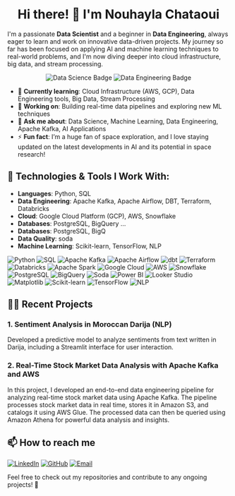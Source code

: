 <h1 align="center">Hi there! 👋 I'm Nouhayla Chataoui</h1>

I'm a passionate **Data Scientist** and a beginner in **Data Engineering**, always eager to learn and work on innovative data-driven projects. My journey so far has been focused on applying AI and machine learning techniques to real-world problems, and I'm now diving deeper into cloud infrastructure, big data, and stream processing.

<p align="center">
  <img src="https://img.shields.io/badge/Data%20Science-In%20Progress-brightgreen?style=flat-square&logo=python&logoColor=white" alt="Data Science Badge">
  <img src="https://img.shields.io/badge/Data%20Engineering-Enthusiast-blue?style=flat-square&logo=airflow&logoColor=white" alt="Data Engineering Badge">
</p>


- 🌱 **Currently learning**: Cloud Infrastructure (AWS, GCP), Data Engineering tools, Big Data, Stream Processing
- 🔭 **Working on**: Building real-time data pipelines and exploring new ML techniques
- 💬 **Ask me about**: Data Science, Machine Learning, Data Engineering, Apache Kafka, AI Applications
- ⚡ **Fun fact**: I’m a huge fan of space exploration, and I love staying updated on the latest developments in AI and its potential in space research!


## 🔧 Technologies & Tools I Work With:
- **Languages**: Python, SQL
- **Data Engineering**: Apache Kafka, Apache Airflow, DBT, Terraform, Databricks
- **Cloud**: Google Cloud Platform (GCP), AWS, Snowflake
- **Databases**: PostgreSQL, BigQuery ...
- **Databases**: PostgreSQL, BigQ
- **Data Quality**: soda
- **Machine Learning**: Scikit-learn, TensorFlow, NLP

  
![Python](https://img.shields.io/badge/Python-3776AB?style=for-the-badge&logo=python&logoColor=white)
![SQL](https://img.shields.io/badge/SQL-4479A1?style=for-the-badge&logo=postgresql&logoColor=white)
![Apache Kafka](https://img.shields.io/badge/Apache_Kafka-231F20?style=for-the-badge&logo=apache-kafka&logoColor=white)
![Apache Airflow](https://img.shields.io/badge/Apache_Airflow-017CEE?style=for-the-badge&logo=apache-airflow&logoColor=white)
![dbt](https://img.shields.io/badge/DBT-FF694B?style=for-the-badge&logo=dbt&logoColor=white)
![Terraform](https://img.shields.io/badge/Terraform-623CE4?style=for-the-badge&logo=terraform&logoColor=white)
![Databricks](https://img.shields.io/badge/Databricks-FF3621?style=for-the-badge&logo=databricks&logoColor=white)
![Apache Spark](https://img.shields.io/badge/Apache_Spark-E25A1C?style=for-the-badge&logo=apache-spark&logoColor=white)
![Google Cloud](https://img.shields.io/badge/Google_Cloud-4285F4?style=for-the-badge&logo=google-cloud&logoColor=white)
![AWS](https://img.shields.io/badge/AWS-232F3E?style=for-the-badge&logo=amazon-aws&logoColor=white)
![Snowflake](https://img.shields.io/badge/Snowflake-29B5E8?style=for-the-badge&logo=snowflake&logoColor=white)
![PostgreSQL](https://img.shields.io/badge/PostgreSQL-336791?style=for-the-badge&logo=postgresql&logoColor=white)
![BigQuery](https://img.shields.io/badge/BigQuery-4285F4?style=for-the-badge&logo=google-cloud&logoColor=white)
![Soda](https://img.shields.io/badge/Soda-008F93?style=for-the-badge&logo=data-quality&logoColor=white)
![Power BI](https://img.shields.io/badge/Power_BI-F2C811?style=for-the-badge&logo=power-bi&logoColor=black)
![Looker Studio](https://img.shields.io/badge/Google_Looker_Studio-4285F4?style=for-the-badge&logo=google-analytics&logoColor=white)
![Matplotlib](https://img.shields.io/badge/Matplotlib-013243?style=for-the-badge&logo=python&logoColor=white)
![Scikit-learn](https://img.shields.io/badge/Scikit--learn-F7931E?style=for-the-badge&logo=scikit-learn&logoColor=white)
![TensorFlow](https://img.shields.io/badge/TensorFlow-FF6F00?style=for-the-badge&logo=tensorflow&logoColor=white)
![NLP](https://img.shields.io/badge/NLP-333333?style=for-the-badge&logo=numpy&logoColor=white)


## 👨‍💻 Recent Projects
### 1. **Sentiment Analysis in Moroccan Darija (NLP)**
Developed a predictive model to analyze sentiments from text written in Darija, including a Streamlit interface for user interaction.

### 2. **Real-Time Stock Market Data Analysis with Apache Kafka and AWS**
In this project, I developed an end-to-end data engineering pipeline for analyzing real-time stock market data using Apache Kafka. The pipeline processes stock market data in real time, stores it in Amazon S3, and catalogs it using AWS Glue. The processed data can then be queried using Amazon Athena for powerful data analysis and insights.

## 📫 How to reach me
[![LinkedIn](https://img.shields.io/badge/LinkedIn-blue?style=for-the-badge&logo=linkedin)](https://www.linkedin.com/in/nouhayla-chataoui-208626211)
[![GitHub](https://img.shields.io/badge/GitHub-black?style=for-the-badge&logo=github)](https://github.com/NouhaylaChataoui)
[![Email](https://img.shields.io/badge/Email-red?style=for-the-badge&logo=gmail)](mailto:nouhayla.chataoui24@gmail.com)

Feel free to check out my repositories and contribute to any ongoing projects! 🚀




